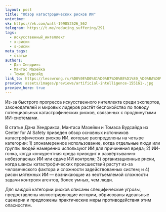 ```yaml
---
layout: post
title: "Обзор катастрофических рисков ИИ"
unixtime: 
vk: https://vk.com/wall-199052526_562
telegram: https://t.me/reducing_suffering/291
tags:
  - искусственный_интеллект
  - x-риски
  - s-риски
meta_tags:
  - статьи
authors:
  - Дэн Хендрикс
  - Мантас Мазейка
  - Томас Вудсайд
link_to: https://lesswrong.ru/%D0%9E%D0%B1%D0%B7%D0%BE%D1%80_%D0%BA%D0%B0%D1%82%D0%B0%D1%81%D1%82%D1%80%D0%BE%D1%84%D0%B8%D1%87%D0%B5%D1%81%D0%BA%D0%B8%D1%85_%D1%80%D0%B8%D1%81%D0%BA%D0%BE%D0%B2_%D0%98%D0%98
preview: assets/images/previews/artificial-intelligence-155161-.jpg
preview_here: true
---
```

Из-за быстрого прогресса искусственного интеллекта среди экспертов, законодателей и мировых лидеров растёт беспокойство по поводу потенциальных катастрофических рисков, связанных с продвинутыми ИИ-системами.

В статье Дэна Хендрикса, Мантаса Мазейки и Томаса Вудсайда из Center for AI Safety приведен обзор основных источников катастрофических рисков ИИ, которые распределены на четыре категории: 1) злонамеренное использование, когда отдельные люди или группы людей намеренно используют ИИ для причинения вреда; 2) ИИ-гонка, когда конкурентная среда приводит к развёртыванию небезопасных ИИ или сдаче ИИ контроля; 3) организационные риски, когда шансы катастрофических происшествий растут из-за человеческого фактора и сложности задействованных систем; и 4) риски мятежных ИИ — возникающие из неотъемлемой сложности задачи контроля агентов, более умных, чем люди.

Для каждой категории рисков описаны специфические угрозы, предоставлены иллюстрирующие истории, обрисованы идеальные сценарии и предложены практические меры противодействия этим опасностям.
